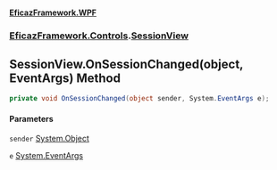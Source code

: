 #### [EficazFramework.WPF](EficazFrameworkWPF.md 'EficazFramework WPF')
### [EficazFramework.Controls](EficazFrameworkWPF.md#EficazFramework.Controls 'EficazFramework.Controls').[SessionView](EficazFramework.Controls/SessionView.md 'EficazFramework.Controls.SessionView')

## SessionView.OnSessionChanged(object, EventArgs) Method

```csharp
private void OnSessionChanged(object sender, System.EventArgs e);
```
#### Parameters

<a name='EficazFramework.Controls.SessionView.OnSessionChanged(object,System.EventArgs).sender'></a>

`sender` [System.Object](https://docs.microsoft.com/en-us/dotnet/api/System.Object 'System.Object')

<a name='EficazFramework.Controls.SessionView.OnSessionChanged(object,System.EventArgs).e'></a>

`e` [System.EventArgs](https://docs.microsoft.com/en-us/dotnet/api/System.EventArgs 'System.EventArgs')
